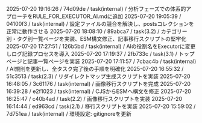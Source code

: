 2025-07-20 19:16:26 / 74d09de / task(internal) / 分析フェーズでの体系的アプローチをRULE_FOR_EXECUTOR_AI.mdに追加
2025-07-20 19:05:39 / 04100f3 / task(internal) / 設定ファイルの競合を解決し、postsコレクションを正常に動作させる
2025-07-20 18:08:10 / 89abca7 / task(3.2) / カテゴリー別・タグ別一覧ページを実装、ESM構文修正、記事移行スクリプトの堅牢化
2025-07-20 17:27:51 / 126b5bd / task(internal) / AIの役割名をExecutorに変更しログ記録プロセスを導入
2025-07-20 17:19:37 / 2fb733c / task(3.1) / トップページと記事一覧ページを実装
2025-07-20 17:11:57 / 7cbac4b / task(internal) / AI規則を更新し、全タスク完了後の手順を明確化
2025-07-20 16:55:32 / 51c3513 / task(2.3) / リダイレクトマップ生成スクリプトを実装
2025-07-20 16:48:05 / 3c61176 / task(internal) / 画像移行スクリプトを完成
2025-07-20 16:39:28 / e2f1023 / task(internal) / CJSからESMへ構文を修正
2025-07-20 16:25:47 / c40b4ad / task(2.2) / 画像移行スクリプトを実装
2025-07-20 16:14:44 / ed963cd / task(2.1) / 移行スクリプトを実装
2025-07-20 15:59:02 / 7d751ea / task(internal) / 環境設定: gitignoreを更新 